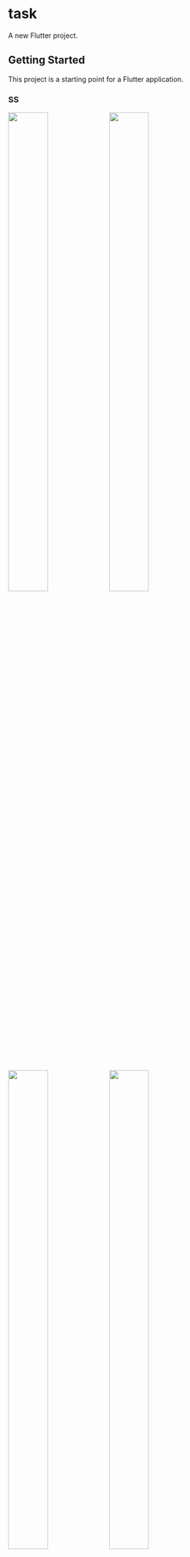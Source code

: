 # task

A new Flutter project.

## Getting Started

This project is a starting point for a Flutter application.
### SS
<img src = 'https://user-images.githubusercontent.com/67200542/138843732-55003336-e472-40b4-9711-444f04e89fd4.png' width = 40% height=50% >
<img src = 'https://user-images.githubusercontent.com/67200542/138843725-3d1ff96b-5a6c-4b46-bb00-4212e6ea08f0.png' width = 40% height=50% >
<img src = 'https://user-images.githubusercontent.com/67200542/138843717-726ac2e1-d557-4c4e-9398-90571912aafc.png' width = 40% height=50% >
<img src = 'https://user-images.githubusercontent.com/67200542/138843727-9d3562de-32cf-483f-8d1e-1e46b24f8bec.png' width = 40% height=50% >

### Video
https://sendvid.com/3154ub3z

